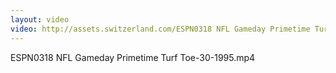 ```yaml
---
layout: video
video: http://assets.switzerland.com/ESPN0318 NFL Gameday Primetime Turf Toe-30-1995.mp4
---
```

ESPN0318 NFL Gameday Primetime Turf Toe-30-1995.mp4
